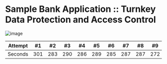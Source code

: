 # Sample Bank Application :: Turnkey Data Protection and Access Control
![image](https://user-images.githubusercontent.com/111074839/187699739-a6065f0d-81a4-4f49-ab95-cdbdaaed8e99.png)

Attempt | #1 | #2 | #3 | #4 | #5 | #6 | #7 | #8 | #9 | #10 | #11
--- | --- | --- | --- |--- |--- |--- |--- |--- |--- |--- |---
Seconds | 301 | 283 | 290 | 286 | 289 | 285 | 287 | 287 | 272 | 276 | 269
